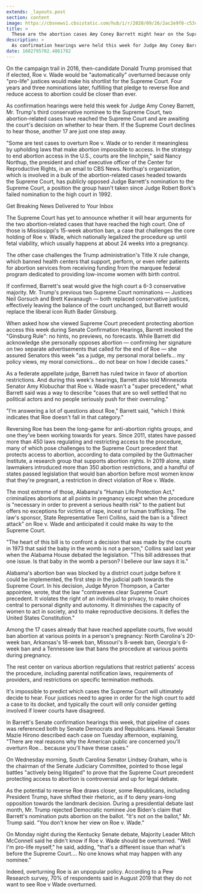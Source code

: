 ```yaml
--- 
extends: _layouts.post 
section: content 
image: https://cbsnews1.cbsistatic.com/hub/i/r/2020/09/26/2ac2e9f8-c53c-49c6-a48e-c13ac94a63b2/thumbnail/1200x630/52ec3b2a634618e507cf701d0f587817/ap-20270761274419.jpg 
title: > 
  These are the abortion cases Amy Coney Barrett might hear on the Supreme Court 
description: > 
  As confirmation hearings were held this week for Judge Amy Coney Barrett, Mr. Trump's third conservative nominee to the Supreme Court, two abortion-related cases have reached the Supreme Court and are awaiting the court's decision on whether to hear them.If the Supreme Court declines to hear those, another 17 are just one step away.Get Breaking News Delivered to Your InboxThe Supreme Court has yet to announce whether it will hear arguments for the two abortion-related cases that have reached the high court.Alabama's abortion ban was blocked by a district court judge before it could be implemented, the first step in the judicial path towards the Supreme Court.It's impossible to predict which cases the Supreme Court will ultimately decide to hear. 
date: 1602795702.4861782 
--- 
```

On the campaign trail in 2016, then-candidate Donald Trump promised that if elected, Roe v. Wade would be "automatically" overturned because only "pro-life" justices would make his shortlist for the Supreme Court. Four years and three nominations later, fulfilling that pledge to reverse Roe and reduce access to abortion could be closer than ever.

As confirmation hearings were held this week for Judge Amy Coney Barrett, Mr. Trump's third conservative nominee to the Supreme Court, two abortion-related cases have reached the Supreme Court and are awaiting the court's decision on whether to hear them. If the Supreme Court declines to hear those, another 17 are just one step away.

"Some are test cases to overturn Roe v. Wade or to render it meaningless by upholding laws that make abortion impossible to access. In the strategy to end abortion access in the U.S., courts are the linchpin," said Nancy Northup, the president and chief executive officer of the Center for Reproductive Rights, in an email to CBS News. Northup's organization, which is involved in a bulk of the abortion-related cases headed towards the Supreme Court, has publicly opposed Judge Barrett's nomination to the Supreme Court, a position the group hasn't taken since Judge Robert Bork's failed nomination to the high court in 1992.

Get Breaking News Delivered to Your Inbox

The Supreme Court has yet to announce whether it will hear arguments for the two abortion-related cases that have reached the high court. One of those is Mississippi's 15-week abortion ban, a case that challenges the core holding of Roe v. Wade, which nationally legalized the procedure up until fetal viability, which usually happens at about 24 weeks into a pregnancy.

The other case challenges the Trump administration's Title X rule change, which banned health centers that support, perform, or even refer patients for abortion services from receiving funding from the marquee federal program dedicated to providing low-income women with birth control.

If confirmed, Barrett's seat would give the high court a 6-3 conservative majority. Mr. Trump's previous two Supreme Court nominations — Justices Neil Gorsuch and Brett Kavanaugh — both replaced conservative justices, effectively leaving the balance of the court unchanged, but Barrett would replace the liberal icon Ruth Bader Ginsburg.

When asked how she viewed Supreme Court precedent protecting abortion access this week during Senate Confirmation Hearings, Barrett invoked the "Ginsburg Rule": no hints, no previews, no forecasts. While Barrett did acknowledge she personally opposes abortion — confirming her signature on two separate advertisements that called for the end of Roe — she assured Senators this week "as a judge, my personal moral beliefs... my policy views, my moral convictions… do not bear on how I decide cases."

As a federate appellate judge, Barrett has ruled twice in favor of abortion restrictions. And during this week's hearings, Barrett also told Minnesota Senator Amy Klobuchar that Roe v. Wade wasn't a "super precedent," what Barrett said was a way to describe "cases that are so well settled that no political actors and no people seriously push for their overruling."

"I'm answering a lot of questions about Roe," Barrett said, "which I think indicates that Roe doesn't fall in that category."

Reversing Roe has been the long-game for anti-abortion rights groups, and one they've been working towards for years. Since 2011, states have passed more than 450 laws regulating and restricting access to the procedure, many of which pose challenges to the Supreme Court precedent that protects access to abortion, according to data compiled by the Guttmacher Institute, a research group that supports abortion rights. In 2019 alone, state lawmakers introduced more than 350 abortion restrictions, and a handful of states passed legislation that would ban abortion before most women know that they're pregnant, a restriction in direct violation of Roe v. Wade.

The most extreme of those, Alabama's "Human Life Protection Act," criminalizes abortions at all points in pregnancy except when the procedure is "necessary in order to prevent a serious health risk" to the patient but offers no exceptions for victims of rape, incest or human trafficking. The law's sponsor, State Representative Terri Collins, said the ban is a "direct attack" on Roe v. Wade and anticipated it could make its way to the Supreme Court.

"The heart of this bill is to confront a decision that was made by the courts in 1973 that said the baby in the womb is not a person," Collins said last year when the Alabama House debated the legislation. "This bill addresses that one issue. Is that baby in the womb a person? I believe our law says it is."

Alabama's abortion ban was blocked by a district court judge before it could be implemented, the first step in the judicial path towards the Supreme Court. In his decision, Judge Myron Thompson, a Carter appointee, wrote, that the law "contravenes clear Supreme Court precedent. It violates the right of an individual to privacy, to make choices central to personal dignity and autonomy. It diminishes the capacity of women to act in society, and to make reproductive decisions. It defies the United States Constitution."

Among the 17 cases already that have reached appellate courts, five would ban abortion at various points in a person's pregnancy: North Carolina's 20-week ban, Arkansas's 18-week ban, Missouri's 8-week ban, Georgia's 6-week ban and a Tennessee law that bans the procedure at various points during pregnancy.

The rest center on various abortion regulations that restrict patients' access the procedure, including parental notification laws, requirements of providers, and restrictions on specific termination methods.

It's impossible to predict which cases the Supreme Court will ultimately decide to hear. Four justices need to agree in order for the high court to add a case to its docket, and typically the court will only consider getting involved if lower courts have disagreed.

In Barrett's Senate confirmation hearings this week, that pipeline of cases was referenced both by Senate Democrats and Republicans. Hawaii Senator Mazie Hirono described each case on Tuesday afternoon, explaining, "There are real reasons why the American public are concerned you'll overturn Roe… because you'll have these cases."

On Wednesday morning, South Carolina Senator Lindsey Graham, who is the chairman of the Senate Judiciary Committee, pointed to those legal battles "actively being litigated" to prove that the Supreme Court precedent protecting access to abortion is controversial and up for legal debate.

As the potential to reverse Roe draws closer, some Republicans, including President Trump, have shifted their rhetoric, as if to deny years-long opposition towards the landmark decision. During a presidential debate last month, Mr. Trump rejected Democratic nominee Joe Biden's claim that Barrett's nomination puts abortion on the ballot. "It's not on the ballot," Mr. Trump said. "You don't know her view on Roe v. Wade."

On Monday night during the Kentucky Senate debate, Majority Leader Mitch McConnell said he didn't know if Roe v. Wade should be overturned. "Well I'm pro-life myself," he said, adding, "that's a different issue than what's before the Supreme Court.... No one knows what may happen with any nominee."

Indeed, overturning Roe is an unpopular policy. According to a Pew Research survey, 70% of respondents said in August 2019 that they do not want to see Roe v Wade overturned.